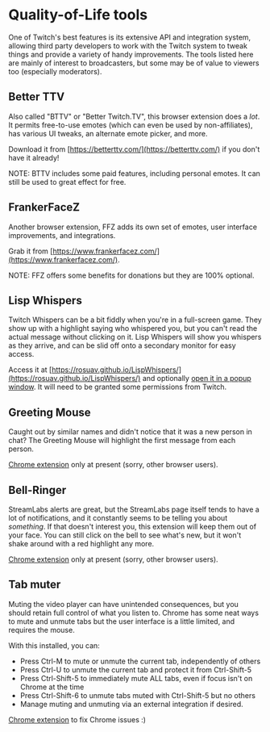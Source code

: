 # Quality-of-Life tools

One of Twitch's best features is its extensive API and integration system,
allowing third party developers to work with the Twitch system to tweak things
and provide a variety of handy improvements. The tools listed here are mainly
of interest to broadcasters, but some may be of value to viewers too (especially
moderators).

## Better TTV

Also called "BTTV" or "Better Twitch.TV", this browser extension does a *lot*.
It permits free-to-use emotes (which can even be used by non-affiliates), has
various UI tweaks, an alternate emote picker, and more.

Download it from [https://betterttv.com/](https://betterttv.com/) if you
don't have it already!

NOTE: BTTV includes some paid features, including personal emotes. It can
still be used to great effect for free.

## FrankerFaceZ

Another browser extension, FFZ adds its own set of emotes, user interface
improvements, and integrations.

Grab it from [https://www.frankerfacez.com/](https://www.frankerfacez.com/).

NOTE: FFZ offers some benefits for donations but they are 100% optional.

## Lisp Whispers

Twitch Whispers can be a bit fiddly when you're in a full-screen game. They
show up with a highlight saying who whispered you, but you can't read the
actual message without clicking on it. Lisp Whispers will show you whispers
as they arrive, and can be slid off onto a secondary monitor for easy access.

Access it at [https://rosuav.github.io/LispWhispers/](https://rosuav.github.io/LispWhispers/)
and optionally <a href="javascript:window.open('https://rosuav.github.io/LispWhispers/', 'whispers', 'width=600, height=400')">
open it in a popup window</a>. It will need to be granted some permissions from Twitch.

## Greeting Mouse

Caught out by similar names and didn't notice that it was a new person in chat?
The Greeting Mouse will highlight the first message from each person.

[Chrome extension](https://chrome.google.com/webstore/detail/greeting-mouse/ncfbcmbgihgdlljhambifpmfgdpbdjom)
only at present (sorry, other browser users).

## Bell-Ringer

StreamLabs alerts are great, but the StreamLabs page itself tends to have a lot
of notifications, and it constantly seems to be telling you about *something*.
If that doesn't interest you, this extension will keep them out of your face.
You can still click on the bell to see what's new, but it won't shake around
with a red highlight any more.

[Chrome extension](https://chrome.google.com/webstore/detail/bell-ringer/kffjmeljahpbomnnkjfjomemefgkdnlc)
only at present (sorry, other browser users).

## Tab muter

Muting the video player can have unintended consequences, but you should retain
full control of what you listen to. Chrome has some neat ways to mute and
unmute tabs but the user interface is a little limited, and requires the mouse.

With this installed, you can:
* Press Ctrl-M to mute or unmute the current tab, independently of others
* Press Ctrl-U to unmute the current tab and protect it from Ctrl-Shift-5
* Press Ctrl-Shift-5 to immediately mute ALL tabs, even if focus isn't on
  Chrome at the time
* Press Ctrl-Shift-6 to unmute tabs muted with Ctrl-Shift-5 but no others
* Manage muting and unmuting via an external integration if desired.

[Chrome extension](https://chrome.google.com/webstore/detail/websocket-tab-muter/fkchodnonbibmpdohfedhflalajgebkf)
to fix Chrome issues :)
